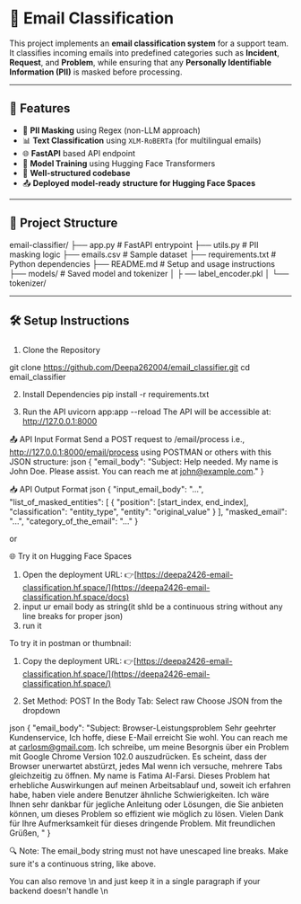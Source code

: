 
# 📧 Email Classification

This project implements an **email classification system** for a support team. It classifies incoming emails into predefined categories such as **Incident**, **Request**, and **Problem**, while ensuring that any **Personally Identifiable Information (PII)** is masked before processing.

---

## 🚀 Features

- 🔐 **PII Masking** using Regex (non-LLM approach)
- 📊 **Text Classification** using `XLM-RoBERTa` (for multilingual emails)
- 🌐 **FastAPI** based API endpoint
- 🧠 **Model Training** using Hugging Face Transformers
- 📁 **Well-structured codebase**
- 📤 **Deployed model-ready structure for Hugging Face Spaces**

---

## 📂 Project Structure

email-classifier/ 
├── app.py # FastAPI entrypoint 
├── utils.py # PII masking logic
├── emails.csv # Sample dataset 
├── requirements.txt # Python dependencies 
├── README.md # Setup and usage instructions 
├── models/ # Saved model and tokenizer │ ├
  ── label_encoder.pkl │ └── tokenizer/

---

## 🛠️ Setup Instructions

### 
1. Clone the Repository
  
  git clone https://github.com/Deepa262004/email_classifier.git
  cd email_classifier

2. Install Dependencies
  pip install -r requirements.txt

3. Run the API
  uvicorn app:app --reload
  The API will be accessible at:
  http://127.0.0.1:8000


📤 API Input Format
    Send a POST request to /email/process i.e., http://127.0.0.1:8000/email/process  using POSTMAN or others with this JSON structure:
    json
    {
      "email_body": "Subject: Help needed. My name is John Doe. Please assist. You can reach me at john@example.com."
    }

📥 API Output Format
    json
    {
      "input_email_body": "...",
      "list_of_masked_entities": [
        {
          "position": [start_index, end_index],
          "classification": "entity_type",
          "entity": "original_value"
        }
      ],
      "masked_email": "...",
      "category_of_the_email": "..."
    }


  or 
  
🌐 Try it on Hugging Face Spaces

1. Open the deployment URL:
  👉[https://deepa2426-email-classification.hf.space/](https://deepa2426-email-classification.hf.space/docs)
2. input ur email body as string(it shld be a continuous string without any line breaks for proper json)
3. run it

To try it in postman or thumbnail:

1. Copy the deployment URL:
  👉[https://deepa2426-email-classification.hf.space/](https://deepa2426-email-classification.hf.space/)

2. Set Method: POST
 In the Body Tab: Select raw
 Choose JSON from the dropdown

  json
  {
    "email_body": "Subject: Browser-Leistungsproblem Sehr geehrter Kundenservice, Ich hoffe, diese E-Mail erreicht Sie wohl. You can reach me at carlosm@gmail.com. Ich schreibe, um meine Besorgnis über ein Problem mit Google Chrome Version 102.0 auszudrücken. Es scheint, dass der Browser unerwartet abstürzt, jedes Mal wenn ich versuche, mehrere Tabs gleichzeitig zu öffnen. My name is Fatima Al-Farsi. Dieses Problem hat erhebliche Auswirkungen auf meinen Arbeitsablauf und, soweit ich erfahren habe, haben viele andere Benutzer ähnliche Schwierigkeiten. Ich wäre Ihnen sehr dankbar für jegliche Anleitung oder Lösungen, die Sie anbieten können, um dieses Problem so effizient wie möglich zu lösen. Vielen Dank für Ihre Aufmerksamkeit für dieses dringende Problem. Mit freundlichen Grüßen, <name>"
  }

  
🔍 Note:
The email_body string must not have unescaped line breaks. Make sure it's a continuous string, like above.

You can also remove \n and just keep it in a single paragraph if your backend doesn't handle \n
  






